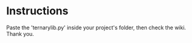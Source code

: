 # Instructions
Paste the 'ternarylib.py' inside your project's folder, then check the wiki. Thank you.
